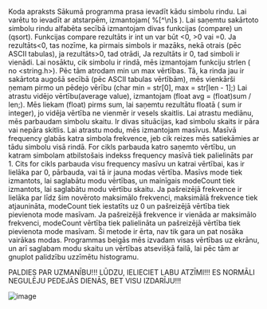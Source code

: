 Koda apraksts
Sākumā programma prasa ievadīt kādu simbolu rindu. Lai varētu to ievadīt ar atstarpēm, izmantojam( %[^\n]s ). 
Lai saņemtu sakārtoto simbolu rindu alfabēta secībā izmantojam divas funkcijas (compare) un (qsort). Funkcijas compare rezultāts ir int un var būt <0, >0 vai =0.
Ja rezultāts<0, tas nozīme, ka pirmais simbols ir mazāks, nekā otrais (pēc ASCII tabulas), ja rezultāts>0, tad otrādi, Ja rezultāts ir 0, tad simboli ir vienādi.
Lai nosāktu, cik simbolu ir rindā, mēs izmantojam funkciju strlen ( no <string.h>).
Pēc tām atrodam min un max vērtības. Tā, ka rinda jau ir sakārtota augošā secībā (pēc ASCII tabulas vērtībām), mēs vienkārši ņemam pirmo un 
pēdejo vērību (char min = str[0], max = str[len - 1];)
Lai atrastu vidējo vērtību(average value), izmantojam (float avg = (float)sum / len;). Mēs liekam (float) pirms sum, lai saņemtu rezultātu floatā ( sum ir integer),
jo vidēja vērtība ne vienmēr ir vesels skaitlis.
Lai atrastu mediānu, mēs parbaudam simbolu skaitu. Ir divas situācijas, kad simbolu skaits ir pāra vai nepāra skitlis.
Lai atrastu modu, mēs izmantojam masīvus. Masīvā frequency glabās katra simbola frekvence, jeb cik reizes mēs satiekāmies ar tādu simbolu visā rindā.
For cikls parbauda katro saņemto vērtību, un katram simbolam atbilstošais indekss frequency masīvā tiek palielināts par 1.
Cits for cikls parbauda visu frequency masīvu un katrai vērtībai, kas ir lielāka par 0, pārbauda, vai tā ir jauna modas vērtība.
Masīvs mode tiek izmantots, lai saglabātu modu vērtības, un mainīgais modeCount tiek izmantots, lai saglabātu modu vērtību skaitu.
Ja pašreizējā frekvence ir lielāka par līdz šim novēroto maksimālo frekvenci, maksimālā frekvence tiek atjaunināta, modeCount tiek iestatīts 
uz 0 un pašreizējā vērtība tiek pievienota mode masīvam.
Ja pašreizējā frekvence ir vienāda ar maksimālo frekvenci, modeCount vērtība tiek palielināta un pašreizējā vērtība tiek pievienota mode masīvam. 
Ši metode ir ērta, nav tik gara un pat nosāka vairākas modas.
Programmas beigās mēs izvadam visas vērtības uz ekrānu, un arī saglabam modu skaitu un vērtības atsevišķā failā, lai pēc tām ar gnuplot palidzību uzzīmētu histogramu.

PALDIES PAR UZMANĪBU!!! LŪDZU, IELIECIET LABU ATZĪMI!!! ES NORMĀLI NEGULĒJU PEDEJĀS DIENĀS, BET VISU IZDARĪJU!!!

![image](https://user-images.githubusercontent.com/112925770/212774427-0b0b32ec-db41-4055-b957-63fc42891e5b.png)
